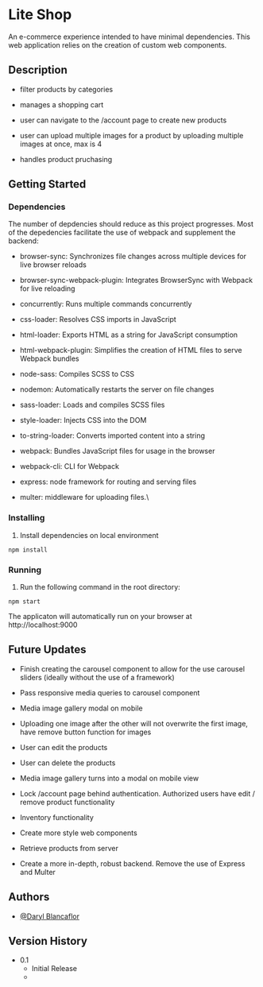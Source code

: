# Lite Shop

An e-commerce experience intended to have minimal dependencies. This web application relies on the creation of custom web components. 

## Description

* filter products by categories

* manages a shopping cart

* user can navigate to the /account page to create new products

* user can upload multiple images for a product by uploading multiple images at once, max is 4

* handles product pruchasing

## Getting Started

### Dependencies

The number of depdencies should reduce as this project progresses. Most of the depedencies facilitate the use of webpack and supplement the backend:
* browser-sync: Synchronizes file changes across multiple devices for live browser reloads

* browser-sync-webpack-plugin: Integrates BrowserSync with Webpack for live reloading

* concurrently: Runs multiple commands concurrently

* css-loader: Resolves CSS imports in JavaScript

* html-loader: Exports HTML as a string for JavaScript consumption

* html-webpack-plugin: Simplifies the creation of HTML files to serve Webpack bundles

* node-sass: Compiles SCSS to CSS

* nodemon: Automatically restarts the server on file changes

* sass-loader: Loads and compiles SCSS files

* style-loader: Injects CSS into the DOM

* to-string-loader: Converts imported content into a string

* webpack: Bundles JavaScript files for usage in the browser

* webpack-cli: CLI for Webpack

* express: node framework for routing and serving files

* multer: middleware for uploading files.\

### Installing

1. Install dependencies on local environment
```
npm install
```

### Running

1. Run the following command in the root directory:
```
npm start
```

The applicaton will automatically run on your browser at http://localhost:9000



## Future Updates
* Finish creating the carousel component to allow for the use carousel sliders (ideally without the use of a framework)

* Pass responsive media queries to carousel component

* Media image gallery modal on mobile

* Uploading one image after the other will not overwrite the first image, have remove button function for images

* User can edit the products

* User can delete the products

* Media image gallery turns into a modal on mobile view

* Lock /account page behind authentication. Authorized users have edit / remove product functionality

* Inventory functionality

* Create more style web components

* Retrieve products from server

* Create a more in-depth, robust backend. Remove the use of Express and Multer

## Authors

* [@Daryl Blancaflor](djblanc360@gmail.com)

## Version History

* 0.1
    * Initial Release
    * 